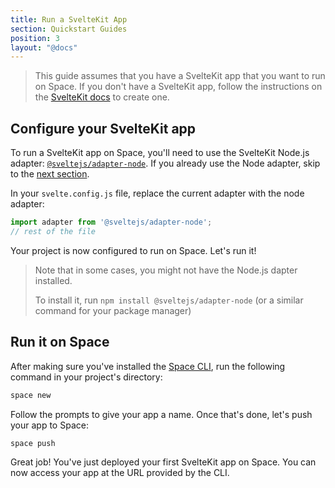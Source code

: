 ```yaml
---
title: Run a SvelteKit App
section: Quickstart Guides
position: 3
layout: "@docs"
---
```



> This guide assumes that you have a SvelteKit app that you want to run on Space. If you don't have a SvelteKit app, follow the instructions on the [SvelteKit docs](https://kit.svelte.dev/docs/creating-a-project) to create one.


## Configure your SvelteKit app
To run a SvelteKit app on Space, you'll need to use the SvelteKit Node.js adapter: [`@sveltejs/adapter-node`](https://kit.svelte.dev/docs/adapter-node). If you already use the Node adapter, skip to the [next section](#run-it-on-space).


In your `svelte.config.js` file, replace the current adapter with the node adapter:

```js
import adapter from '@sveltejs/adapter-node';
// rest of the file
```


Your project is now configured to run on Space. Let's run it!

> Note that in some cases, you might not have the Node.js dapter installed.
> 
> To install it, run `npm install @sveltejs/adapter-node` (or a similar command for your package manager)

## Run it on Space
After making sure you've installed the [Space CLI](/docs/en/basics/cli), run the following command in your project's directory:

```sh
space new
```
Follow the prompts to give your app a name. Once that's done, let's push your app to Space:

```sh
space push
```

Great job! You've just deployed your first SvelteKit app on Space. You can now access your app at the URL provided by the CLI.